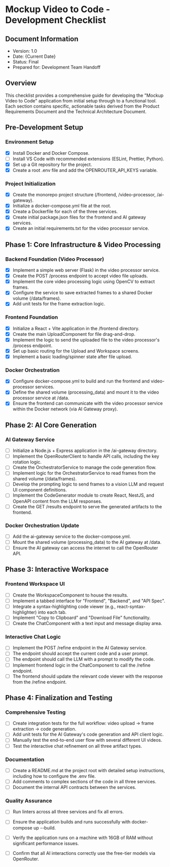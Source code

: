 # Mockup Video to Code - Development Checklist

## Document Information

- Version: 1.0
- Date: {Current Date}
- Status: Final
- Prepared for: Development Team Handoff

## Overview

This checklist provides a comprehensive guide for developing the "Mockup Video to Code" application from initial setup through to a functional tool. Each section contains specific, actionable tasks derived from the Product Requirements Document and the Technical Architecture Document.

## Pre-Development Setup

### Environment Setup

- [x] Install Docker and Docker Compose.
- [ ] Install VS Code with recommended extensions (ESLint, Prettier, Python).
- [x] Set up a Git repository for the project.
- [x] Create a root .env file and add the OPENROUTER_API_KEYS variable.

### Project Initialization

- [x] Create the monorepo project structure (/frontend, /video-processor, /ai-gateway).
- [x] Initialize a docker-compose.yml file at the root.
- [x] Create a Dockerfile for each of the three services.
- [x] Create initial package.json files for the frontend and AI gateway services.
- [x] Create an initial requirements.txt for the video processor service.

## Phase 1: Core Infrastructure & Video Processing

### Backend Foundation (Video Processor)

- [x] Implement a simple web server (Flask) in the video processor service.
- [x] Create the POST /process endpoint to accept video file uploads.
- [x] Implement the core video processing logic using OpenCV to extract frames.
- [x] Configure the service to save extracted frames to a shared Docker volume (/data/frames).
- [x] Add unit tests for the frame extraction logic.

### Frontend Foundation

- [x] Initialize a React + Vite application in the /frontend directory.
- [x] Create the main UploadComponent for file drag-and-drop.
- [x] Implement the logic to send the uploaded file to the video processor's /process endpoint.
- [x] Set up basic routing for the Upload and Workspace screens.
- [x] Implement a basic loading/spinner state after file upload.

### Docker Orchestration

- [x] Configure docker-compose.yml to build and run the frontend and video-processor services.
- [x] Define the shared volume (processing_data) and mount it to the video processor service at /data.
- [x] Ensure the frontend can communicate with the video processor service within the Docker network (via AI Gateway proxy).

## Phase 2: AI Core Generation

### AI Gateway Service

- [ ] Initialize a Node.js + Express application in the /ai-gateway directory.
- [ ] Implement the OpenRouterClient to handle API calls, including the key rotation logic.
- [ ] Create the OrchestratorService to manage the code generation flow.
- [ ] Implement logic for the OrchestratorService to read frames from the shared volume (/data/frames).
- [ ] Develop the prompting logic to send frames to a vision LLM and request UI component definitions.
- [ ] Implement the CodeGenerator module to create React, NestJS, and OpenAPI content from the LLM responses.
- [ ] Create the GET /results endpoint to serve the generated artifacts to the frontend.

### Docker Orchestration Update

- [ ] Add the ai-gateway service to the docker-compose.yml.
- [ ] Mount the shared volume (processing_data) to the AI gateway at /data.
- [ ] Ensure the AI gateway can access the internet to call the OpenRouter API.

## Phase 3: Interactive Workspace

### Frontend Workspace UI

- [ ] Create the WorkspaceComponent to house the results.
- [ ] Implement a tabbed interface for "Frontend", "Backend", and "API Spec".
- [ ] Integrate a syntax-highlighting code viewer (e.g., react-syntax-highlighter) into each tab.
- [ ] Implement "Copy to Clipboard" and "Download File" functionality.
- [ ] Create the ChatComponent with a text input and message display area.

### Interactive Chat Logic

- [ ] Implement the POST /refine endpoint in the AI Gateway service.
- [ ] The endpoint should accept the current code and a user prompt.
- [ ] The endpoint should call the LLM with a prompt to modify the code.
- [ ] Implement frontend logic in the ChatComponent to call the /refine endpoint.
- [ ] The frontend should update the relevant code viewer with the response from the /refine endpoint.

## Phase 4: Finalization and Testing

### Comprehensive Testing

- [ ] Create integration tests for the full workflow: video upload -> frame extraction -> code generation.
- [ ] Add unit tests for the AI Gateway's code generation and API client logic.
- [ ] Manually test the end-to-end user flow with several different UI videos.
- [ ] Test the interactive chat refinement on all three artifact types.

### Documentation

- [ ] Create a README.md at the project root with detailed setup instructions, including how to configure the .env file.
- [ ] Add comments to complex sections of the code in all three services.
- [ ] Document the internal API contracts between the services.

### Quality Assurance

- [ ] Run linters across all three services and fix all errors.
- [ ] Ensure the application builds and runs successfully with docker-compose up --build.
- [ ] Verify the application runs on a machine with 16GB of RAM without significant performance issues.
- [ ] Confirm that all AI interactions correctly use the free-tier models via OpenRouter.

